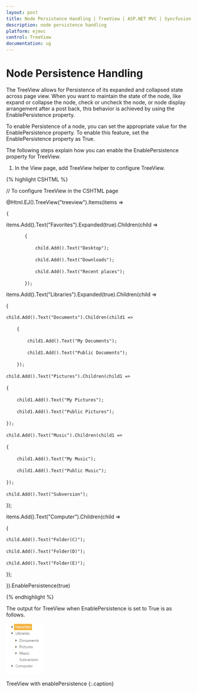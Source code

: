 ```yaml
---
layout: post
title: Node Persistence Handling | TreeView | ASP.NET MVC | Syncfusion
description: node persistence handling
platform: ejmvc
control: TreeView
documentation: ug
---
```


# Node Persistence Handling

The TreeView allows for Persistence of its expanded and collapsed state across page view. When you want to maintain the state of the node, like expand or collapse the node, check or uncheck the node, or node display arrangement after a post back, this behavior is achieved by using the EnablePersistence property.

To enable Persistence of a node, you can set the appropriate value for the EnablePersistence property. To enable this feature, set the EnablePersistence property as True.

The following steps explain how you can enable the EnablePersistence property for TreeView.

1. In the View page, add TreeView helper to configure TreeView.


{% highlight CSHTML %}

// To configure TreeView in the CSHTML page

@Html.EJ().TreeView("treeview").Items(items =>

    {

items.Add().Text("Favorites").Expanded(true).Children(child =>

		   {

			   child.Add().Text("Desktop");

			   child.Add().Text("Downloads");

			   child.Add().Text("Recent places");

		   });

items.Add().Text("Libraries").Expanded(true).Children(child =>

{

	child.Add().Text("Documents").Children(child1 =>

		{

			child1.Add().Text("My Documents");

			child1.Add().Text("Public Documents");

		});

	child.Add().Text("Pictures").Children(child1 =>

	{

		child1.Add().Text("My Pictures");

		child1.Add().Text("Public Pictures");

	});

	child.Add().Text("Music").Children(child1 =>

	{

		child1.Add().Text("My Music");

		child1.Add().Text("Public Music");

	});

	child.Add().Text("Subversion");



});

items.Add().Text("Computer").Children(child =>

{

	child.Add().Text("Folder(C)");

	child.Add().Text("Folder(D)");

	child.Add().Text("Folder(E)");

});

}).EnablePersistence(true)

{% endhighlight %}



The output for TreeView when EnablePersistence is set to True is as follows.



![](Node-Persistence-Handling_images/Node-Persistence-Handling_img1.png)

TreeView with enablePersistence
{:.caption}

